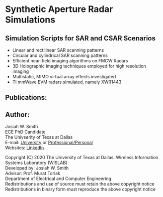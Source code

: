# Synthetic Aperture Radar Simulations
## Simulation Scripts for SAR and CSAR Scenarios
* Linear and rectilinear SAR scanning patterns
* Circular and cylindrical SAR scanning patterns  
* Efficient near-field imaging algorithms on FMCW Radars
* 3D Holographic imaging techniques employed for high resolution imaging
* Multistatic, MIMO virtual array effects investigated
* TI mmWave EVM radars simulated, namely XWR1443

## Publications:

## Author:  
Josiah W. Smith  
ECE PhD Candidate  
The Univserity of Texas at Dallas  
E-mail: [University](mailto:jws160130@utdallas.edu) or [Professional/Personal](mailto:josiah.wayland.smith10@gmail.com)  
Websites: [LinkedIn](https://www.linkedin.com/in/josiah-smith-151b04158/k)

Copyright (C) 2020 The University of Texas at Dallas: Wireless Information Systems Laboratory (WISLAB)  
Developed by: Josiah W. Smith  
Advisor: Prof. Murat Torlak  
Department of Electrical and Computer Engineering  
Redistributions and use of source must retain the above copyright notice  
Redistributions in binary form must reproduce the above copyright notice